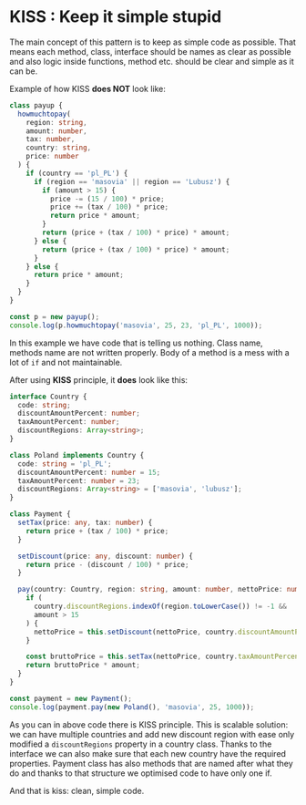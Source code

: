 # KISS : Keep it simple stupid

The main concept of this pattern is to keep as simple code as possible.
That means each method, class, interface should be names as clear as possible and also logic inside functions, method etc. should be clear and simple as it can be.

Example of how KISS **does NOT** look like:

```ts
class payup {
  howmuchtopay(
    region: string,
    amount: number,
    tax: number,
    country: string,
    price: number
  ) {
    if (country == 'pl_PL') {
      if (region == 'masovia' || region == 'Lubusz') {
        if (amount > 15) {
          price -= (15 / 100) * price;
          price += (tax / 100) * price;
          return price * amount;
        }
        return (price + (tax / 100) * price) * amount;
      } else {
        return (price + (tax / 100) * price) * amount;
      }
    } else {
      return price * amount;
    }
  }
}

const p = new payup();
console.log(p.howmuchtopay('masovia', 25, 23, 'pl_PL', 1000));
```

In this example we have code that is telling us nothing.
Class name, methods name are not written properly.
Body of a method is a mess with a lot of `if` and not maintainable.

After using **KISS** principle, it **does** look like this:

```ts
interface Country {
  code: string;
  discountAmountPercent: number;
  taxAmountPercent: number;
  discountRegions: Array<string>;
}

class Poland implements Country {
  code: string = 'pl_PL';
  discountAmountPercent: number = 15;
  taxAmountPercent: number = 23;
  discountRegions: Array<string> = ['masovia', 'lubusz'];
}

class Payment {
  setTax(price: any, tax: number) {
    return price + (tax / 100) * price;
  }

  setDiscount(price: any, discount: number) {
    return price - (discount / 100) * price;
  }

  pay(country: Country, region: string, amount: number, nettoPrice: number) {
    if (
      country.discountRegions.indexOf(region.toLowerCase()) != -1 &&
      amount > 15
    ) {
      nettoPrice = this.setDiscount(nettoPrice, country.discountAmountPercent);
    }

    const bruttoPrice = this.setTax(nettoPrice, country.taxAmountPercent);
    return bruttoPrice * amount;
  }
}

const payment = new Payment();
console.log(payment.pay(new Poland(), 'masovia', 25, 1000));
```

As you can in above code there is KISS principle.
This is scalable solution: we can have multiple countries and add new discount region with ease only modified a `discountRegions` property in a country class.
Thanks to the interface we can also make sure that each new country have the required properties.
Payment class has also methods that are named after what they do and thanks to that structure we optimised code to have only one if.

And that is kiss: clean, simple code.
